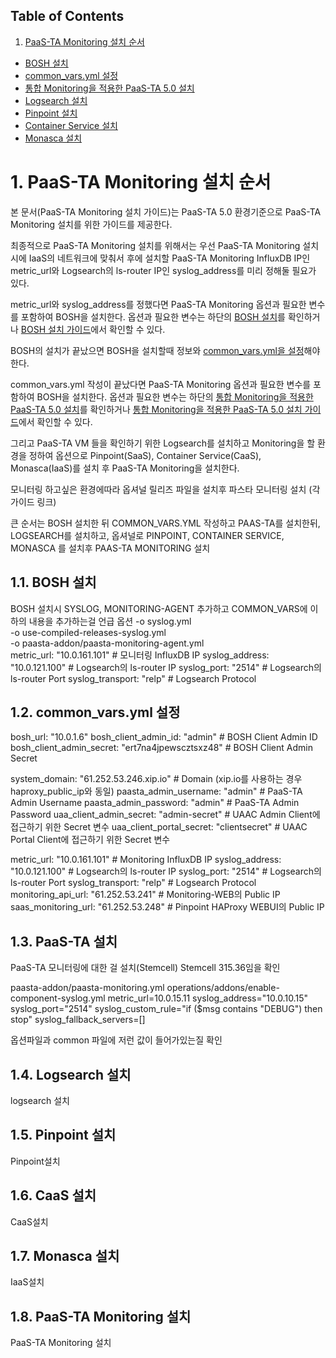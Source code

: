 ## Table of Contents

1. [PaaS-TA Monitoring 설치 순서](#1)
  * [BOSH 설치](#2)
  * [common_vars.yml 설정](#3)
  * [통합 Monitoring을 적용한 PaaS-TA 5.0 설치](#4)
  * [Logsearch 설치](#5)
  * [Pinpoint 설치](#6)
  * [Container Service 설치](#7)
  * [Monasca 설치](#8)

# <div id='1'/>1. PaaS-TA Monitoring 설치 순서

본 문서(PaaS-TA Monitoring 설치 가이드)는 PaaS-TA 5.0 환경기준으로 PaaS-TA Monitoring 설치를 위한 가이드를 제공한다.

최종적으로 PaaS-TA Monitoring 설치를 위해서는 우선 PaaS-TA Monitoring 설치시에 IaaS의 네트워크에 맞춰서 후에 설치할 PaaS-TA Monitoring InfluxDB IP인 metric_url와 Logsearch의 ls-router IP인 syslog_address를 미리 정해둘 필요가 있다.

metric_url와 syslog_address를 정했다면 PaaS-TA Monitoring 옵션과 필요한 변수를 포함하여 BOSH을 설치한다.
옵션과 필요한 변수는 하단의 [BOSH 설치](https://github.com/okpc579/Monitoring-Deployment/blob/master/PAAS-TA_MONITORING_INSTALL_PROCESS.md#2)를 확인하거나
[BOSH 설치 가이드](https://github.com/okpc579/PaaS-TA-Deployment/blob/master/bosh-deployment/README.md)에서 확인할 수 있다.

BOSH의 설치가 끝났으면 BOSH을 설치할때 정보와 [common_vars.yml을 설정](https://github.com/okpc579/Monitoring-Deployment/blob/master/PAAS-TA_MONITORING_INSTALL_PROCESS.md#12-common_varsyml-%EC%84%A4%EC%A0%95)해야 한다.

common_vars.yml 작성이 끝났다면 PaaS-TA Monitoring 옵션과 필요한 변수를 포함하여 BOSH을 설치한다.
옵션과 필요한 변수는 하단의 [통합 Monitoring을 적용한 PaaS-TA 5.0 설치](https://github.com/okpc579/Monitoring-Deployment/blob/master/PAAS-TA_MONITORING_INSTALL_PROCESS.md#4)를 확인하거나
[통합 Monitoring을 적용한 PaaS-TA 5.0 설치 가이드](https://github.com/okpc579/Monitoring-Deployment/blob/master/paasta-deployment/README.md)에서 확인할 수 있다.

그리고 PaaS-TA VM 들을 확인하기 위한 Logsearch를 설치하고 
Monitoring을 할 환경을 정하여 옵션으로 Pinpoint(SaaS), Container Service(CaaS), Monasca(IaaS)를 설치 후 PaaS-TA Monitoring을 설치한다.



모니터링 하고싶은 환경에따라 옵셔널 릴리즈 파일을 설치후 파스타 모니터링 설치
(각 가이드 링크)


큰 순서는 BOSH 설치한 뒤 COMMON_VARS.YML 작성하고 PAAS-TA를 설치한뒤, LOGSEARCH를 설치하고,
옵셔널로 PINPOINT, CONTAINER SERVICE, MONASCA 를 설치후 PAAS-TA MONITORING 설치


## <div id='2'/>1.1. BOSH 설치

BOSH 설치시 SYSLOG, MONITORING-AGENT 추가하고 COMMON_VARS에 이하의 내용을 추가하는걸 언급
옵션
	-o syslog.yml \
	-o use-compiled-releases-syslog.yml \
	-o paasta-addon/paasta-monitoring-agent.yml \
metric_url: "10.0.161.101"			# 모니터링 InfluxDB IP
syslog_address: "10.0.121.100"            	# Logsearch의 ls-router IP
syslog_port: "2514"                          	# Logsearch의 ls-router Port
syslog_transport: "relp"                        # Logsearch Protocol

## <div id='3'/>1.2. common_vars.yml 설정

bosh_url: "10.0.1.6"
bosh_client_admin_id: "admin"			# BOSH Client Admin ID
bosh_client_admin_secret: "ert7na4jpewscztsxz48"	# BOSH Client Admin Secret

system_domain: "61.252.53.246.xip.io"		# Domain (xip.io를 사용하는 경우 haproxy_public_ip와 동일)
paasta_admin_username: "admin"			# PaaS-TA Admin Username
paasta_admin_password: "admin"			# PaaS-TA Admin Password
uaa_client_admin_secret: "admin-secret"		# UAAC Admin Client에 접근하기 위한 Secret 변수
uaa_client_portal_secret: "clientsecret"	# UAAC Portal Client에 접근하기 위한 Secret 변수

metric_url: "10.0.161.101"			# Monitoring InfluxDB IP
syslog_address: "10.0.121.100"            	# Logsearch의 ls-router IP
syslog_port: "2514"                          	# Logsearch의 ls-router Port
syslog_transport: "relp"                        # Logsearch Protocol
monitoring_api_url: "61.252.53.241"        	# Monitoring-WEB의 Public IP
saas_monitoring_url: "61.252.53.248"	   	# Pinpoint HAProxy WEBUI의 Public IP


## <div id='4'/>1.3. PaaS-TA 설치


PaaS-TA 모니터링에 대한 걸 설치(Stemcell) Stemcell 315.36임을 확인 

paasta-addon/paasta-monitoring.yml
operations/addons/enable-component-syslog.yml
metric_url=10.0.15.11
syslog_address="10.0.10.15"
syslog_port="2514"
syslog_custom_rule="if ($msg contains "DEBUG") then stop"
syslog_fallback_servers=[]

옵션파일과 common 파일에 저런 값이 들어가있는질 확인
   

## <div id='5'/>1.4. Logsearch 설치

logsearch 설치

## <div id='6'/>1.5. Pinpoint 설치

Pinpoint설치

## <div id='7'/>1.6. CaaS 설치
CaaS설치

## <div id='8'/>1.7. Monasca 설치
IaaS설치


## <div id='9'/>1.8. PaaS-TA Monitoring 설치
PaaS-TA Monitoring 설치
